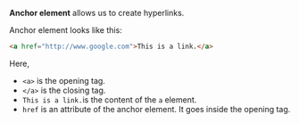**Anchor element** allows us to create hyperlinks.

Anchor element looks like this:

```html
<a href="http://www.google.com">This is a link.</a>
```

Here,
- `<a>` is the opening tag.
- `</a>` is the closing tag.
- `This is a link.`is the content of the `a` element.
- `href` is an attribute of the anchor element. It goes inside the opening tag.